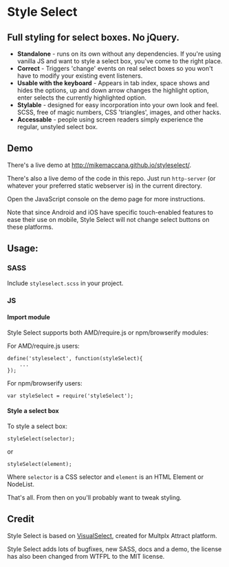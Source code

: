 # Style Select

## Full styling for select boxes. No jQuery.

 - **Standalone** - runs on its own without any dependencies. If you're using vanilla JS and want to style a select box, you've come to the right place.
 - **Correct** - Triggers 'change' events on real select boxes so you won't have to modify your existing event listeners.
 - **Usable with the keyboard** - Appears in tab index, space shows and hides the options, up and down arrow changes the highlight option, enter selects the currently highlighted option.
 - **Stylable** - designed for easy incorporation into your own look and feel. SCSS, free of magic numbers, CSS 'triangles', images, and other hacks.
 - **Accessable** - people using screen readers simply experience the regular, unstyled select box.

## Demo

There's a live demo at http://mikemaccana.github.io/styleselect/.

There's also a live demo of the code in this repo. Just run `http-server` (or whatever your preferred static webserver is) in the current directory.

Open the JavaScript console on the demo page for more instructions.

Note that since Android and iOS have specific touch-enabled features to ease their use on mobile, Style Select will not change select buttons on these platforms.

## Usage:

### SASS

Include `styleselect.scss` in your project.

### JS

#### Import module

Style Select supports both AMD/require.js or npm/browserify modules:

For AMD/require.js users:

    define('styleselect', function(styleSelect){
        ...
    });

For npm/browserify users:

    var styleSelect = require('styleSelect');

#### Style a select box

To style a select box:

    styleSelect(selector);

or

    styleSelect(element);

Where `selector` is a CSS selector and `element` is an HTML Element or NodeList.

That's all. From then on you'll probably want to tweak styling.

## Credit

Style Select is based on [VisualSelect](https://github.com/LeslieOA/VisualSelect), created for Multplx Attract platform.

Style Select adds lots of bugfixes, new SASS, docs and a demo, the license has also been changed from WTFPL to the MIT license.
